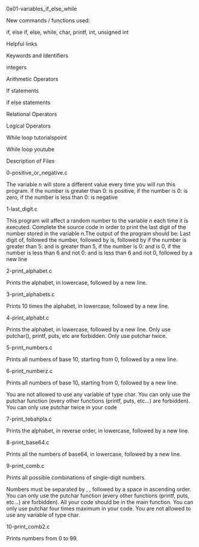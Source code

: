 0x01-variables_if_else_while

New commands / functions used:

if, else if, else, while, char, printf, int, unsigned int



Helpful links

Keywords and Identifiers

integers

Arithmetic Operators

If statements

if else statements

Relational Operators

Logical Operators

While loop tutorialspoint

While loop youtube

Description of Files

0-positive_or_negative.c

The variable n will store a different value every time you will run this program. if the number is greater than 0: is positive, if the number is 0: is zero, if the number is less than 0: is negative

1-last_digit.c

This program will affect a random number to the variable n each time it is executed. Complete the source code in order to print the last digit of the number stored in the variable n.The output of the program should be: Last digit of, followed the number, followed by is, followed by if the number is greater than 5: and is greater than 5, if the number is 0: and is 0, if the number is less than 6 and not 0: and is less than 6 and not 0, followed by a new line

2-print_alphabet.c

Prints the alphabet, in lowercase, followed by a new line.

3-print_alphabets.c

Prints 10 times the alphabet, in lowercase, followed by a new line.

4-print_alphabt.c

Prints the alphabet, in lowercase, followed by a new line. Only use putchar(), printf, puts, etc are forbidden. Only use putchar twice.

5-print_numbers.c

Prints all numbers of base 10, starting from 0, followed by a new line.

6-print_numberz.c

Prints all numbers of base 10, starting from 0, followed by a new line.

You are not allowed to use any variable of type char. You can only use the putchar function (every other functions (printf, puts, etc...) are forbidden). You can only use putchar twice in your code



7-print_tebahpla.c

Prints the alphabet, in reverse order, in lowercase, followed by a new line.

8-print_base64.c

Prints all the numbers of base64, in lowercase, followed by a new line.

9-print_comb.c

Prints all possible combinations of single-digit numbers.

Numbers must be separated by , , followed by a space in ascending order. You can only use the putchar function (every other functions (printf, puts, etc...) are forbidden). All your code should be in the main function. You can only use putchar four times maximum in your code. You are not allowed to use any variable of type char.



10-print_comb2.c

Prints numbers from 0 to 99.
